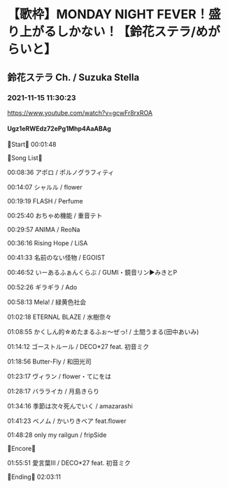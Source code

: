 # 【歌枠】MONDAY NIGHT FEVER！盛り上がるしかない！【鈴花ステラ/めがらいと】

## 鈴花ステラ Ch. / Suzuka Stella

### 2021-11-15 11:30:23

https://www.youtube.com/watch?v=gcwFr8rxROA

#### Ugz1eRWEdz72ePg1Mhp4AaABAg

🔔Start🔔 00:01:48



🔔Song List🔔

00:08:36 アポロ / ポルノグラフィティ

00:14:07 シャルル / flower

00:19:19 FLASH / Perfume

00:25:40 おちゃめ機能 / 重音テト

00:29:57 ANIMA / ReoNa

00:36:16 Rising Hope / LiSA

00:41:33 名前のない怪物 / EGOIST

00:46:52 いーあるふぁんくらぶ / GUMI・鏡音リン▶みきとP

00:52:26 ギラギラ / Ado

00:58:13 Mela! / 緑黄色社会

01:02:18 ETERNAL BLAZE / 水樹奈々

01:08:55 かくしん的☆めたまるふぉ〜ぜっ! / 土間うまる(田中あいみ)

01:14:12 ゴーストルール / DECO*27 feat. 初音ミク

01:18:56 Butter-Fly / 和田光司

01:23:17 ヴィラン / flower・てにをは

01:28:17 バラライカ / 月島きらり

01:34:16 季節は次々死んでいく / amazarashi

01:41:23 ベノム / かいりきベア feat.flower

01:48:28 only my railgun / fripSide



🔔Encore🔔

01:55:51 愛言葉Ⅲ / DECO*27 feat. 初音ミク



🔔Ending🔔 02:03:11

